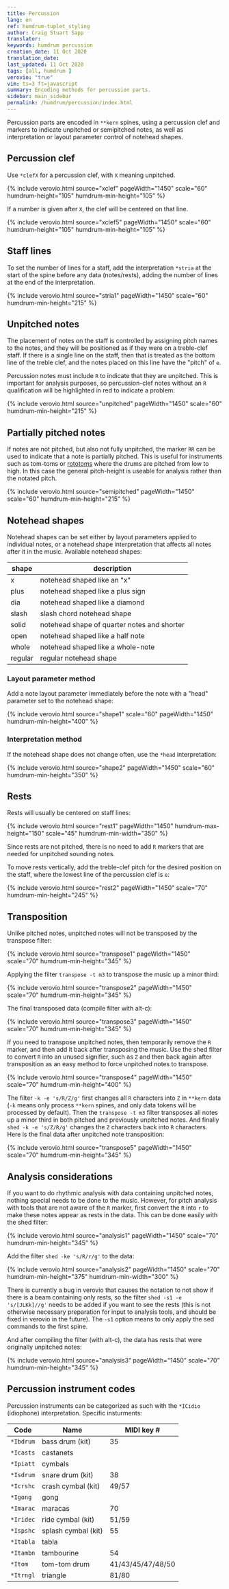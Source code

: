```yaml
---
title: Percussion
lang: en
ref: humdrum-tuplet_styling
author: Craig Stuart Sapp
translator: 
keywords: humdrum percussion
creation_date: 11 Oct 2020
translation_date: 
last_updated: 11 Oct 2020
tags: [all, humdrum ]
verovio: "true"
vim: ts=3 ft=javascript
summary: Encoding methods for percussion parts.
sidebar: main_sidebar
permalink: /humdrum/percussion/index.html
---
```


Percussion parts are encoded in `**kern` spines, using a percussion
clef and markers to indicate unpitched or semipitched notes, as
well as interpretation or layout parameter control of notehead shapes.

## Percussion clef ##

Use `*clefX` for a percussion clef, with `X` meaning unpitched.

{% include verovio.html
	source="xclef"
	pageWidth="1450"
	scale="60"
	humdrum-height="105"
	humdrum-min-height="105"
%}
<script type="application/json" id="xclef">
**kern
*clefX
*M4/4
1bR
*-
</script>

If a number is given after `X`, the clef will be centered on that line.

{% include verovio.html
	source="xclef5"
	pageWidth="1450"
	scale="60"
	humdrum-height="105"
	humdrum-min-height="105"
%}
<script type="application/json" id="xclef5">
**kern
*clefX5
*M4/4
1bR
*-
</script>





## Staff lines ##

To set the number of lines for a staff, add the interpretation
`*stria` at the start of the spine before any data (notes/rests),
adding the number of lines at the end of the interpretation. 

{% include verovio.html
	source="stria1"
	pageWidth="1450"
	scale="60"
	humdrum-min-height="215"
%}
<script type="application/json" id="stria1">
**kern
*stria1
*clefX
*M4/4
4eR
8eRL
8eRJ
8eR/L
8eR/J
4eR/
*-
</script>


## Unpitched notes ##

The placement of notes on the staff is controlled by assigning pitch
names to the notes, and they will be positioned as if they were on
a treble-clef staff.  If there is a single line on the staff, then
that is treated as the bottom line of the treble clef, and the notes
placed on this line have the "pitch" of `e`.

Percussion notes must include `R` to indicate that they are
unpitched.  This is important for analysis purposes, so percussion-clef
notes without an `R` qualification will be highlighted in red to indicate
a problem:

{% include verovio.html
	source="unpitched"
	pageWidth="1450"
	scale="60"
	humdrum-min-height="215"
%}
<script type="application/json" id="unpitched">
**kern
*stria1
*clefX
*M4/4
4e
8eL
8eJ
8eR/L
8eR/J
4eR/
*-
</script>

## Partially pitched notes ##

If notes are not pitched, but also not fully unpitched, the marker
`RR` can be used to indicate that a note is partially pitched.  This
is useful for instruments such as tom-toms or <a target="_blank"
href="https://www.youtube.com/watch?v=7otWy6LcaRA">rototoms</a>
where the drums are pitched from low to high.  In this case the
general pitch-height is useable for analysis rather than the notated
pitch.


{% include verovio.html
	source="semipitched"
	pageWidth="1450"
	scale="60"
	humdrum-min-height="215"
%}
<script type="application/json" id="semipitched">
**kern
*clefX
*M4/4
4eRR
8gRRL
8ffRRJ
8ddRR/L
8dRR/J
4gRR/
*-
</script>

## Notehead shapes ##

Notehead shapes can be set either by layout parameters applied to
individual notes, or a notehead shape interpretation that affects
all notes after it in the music.  Available notehead shapes:

| shape   | description |
| ------- | ----------- |
| x       | notehead shaped like an "x" |
| plus    | notehead shaped like a plus sign |
| dia     | notehead shaped like a diamond |
| slash   | slash chord notehead shape |
| solid   | notehead shape of quarter notes and shorter |
| open    | notehead shaped like a half note |
| whole   | notehead shaped like a whole-note |
| regular | regular notehead shape |


### Layout parameter  method ###

Add a note layout parameter immediately before the note with
a "head" parameter set to the notehead shape:

{% include verovio.html
	source="shape1"
	scale="60"
	pageWidth="1450"
	humdrum-min-height="400"
%}
<script type="application/json" id="shape1">
**kern
*stria1
*clefX
=1
!LO:N:head=x
4eR
!LO:N:head=plus
4eR
!LO:N:head=dia
4eR
!LO:N:head=slash
4eR
!LO:N:head=solid
4eR
!LO:N:head=open
4eR
!LO:N:head=whole
4eR
!LO:N:head=regular
4eR
*-
</script>


### Interpretation method ###

If the notehead shape does not change often, use the `*head` interpretation:

{% include verovio.html
	source="shape2"
	pageWidth="1450"
	scale="60"
	humdrum-min-height="350"
%}
<script type="application/json" id="shape2">
**kern
*stria3
*clefX
*M4/4
*head:x
4eR/
8gR/L
8bR/J
8bR/L
8eR/J
4gR/
*head:dia
16bRL
16aR
16gR
16fRJ
4eR
*-
</script>

## Rests ##

Rests will usually be centered on staff lines:


{% include verovio.html
	source="rest1"
	pageWidth="1450"
	humdrum-max-height="150"
	scale="45"
	humdrum-min-width="350"
%}
<script type="application/json" id="rest1">
**kern	**kern	**kern	**kern	**kern
*stria5	*stria4	*stria3	*stria2	*stria1
*clefX	*clefX	*clefX	*clefX	*clefX
1r	1r	1r	1r	1r
2r	2r	2r	2r	2r
4r	4r	4r	4r	4r
8r	8r	8r	8r	8r
16r	16r	16r	16r	16r
=	=	=	=	=
*-	*-	*-	*-	*-
</script>


Since rests are not pitched, there is no need to add `R` markers that
are needed for unpitched sounding notes.


To move rests vertically, add the treble-clef pitch for the desired position
on the staff, where the lowest line of the percussion clef is `e`:


{% include verovio.html
	source="rest2"
	pageWidth="1450"
	scale="70"
	humdrum-min-height="245"
%}
<script type="application/json" id="rest2">
**kern
*stria3
*clefX
8r
8rc
8re
8rg
8rb
8rdd
=
*-
</script>


## Transposition ##

Unlike pitched notes, unpitched notes will not be transposed by the transpose filter:


{% include verovio.html
	source="transpose1"
	pageWidth="1450"
	scale="70"
	humdrum-min-height="345"
%}
<script type="application/json" id="transpose1">
**kern	**kern
*stria1	*
*clefX	*clefG2
*M4/4	*M4/4
*	*k[]
=	=
*head:x	*
8eRL	4c
16eRL	.
16eRJJ	.
8eRL	8eL
8eR	8d
8eR	8c
8eRJ	8BJ
4eR	4c
=	=
*-	*-
</script>

Applying the filter `transpose -t m3` to transpose the music up a minor third:

{% include verovio.html
	source="transpose2"
	pageWidth="1450"
	scale="70"
	humdrum-min-height="345"
%}
<script type="application/json" id="transpose2">
!!!filter: transpose -t m3
**kern	**kern
*stria1	*
*clefX	*clefG2
*M4/4	*M4/4
*	*k[]
=	=
*head:x	*
8eRL	4c
16eRL	.
16eRJJ	.
8eRL	8eL
8eR	8d
8eR	8c
8eRJ	8BJ
4eR	4c
=	=
*-	*-
</script>

The final transposed data (compile filter with <span class="keypress">alt-c</span>):

{% include verovio.html
	source="transpose3"
	pageWidth="1450"
	scale="70"
	humdrum-min-height="345"
%}
<script type="application/json" id="transpose3">
**kern	**kern
*stria1	*
*clefX	*clefG2
*M4/4	*M4/4
*	*k[b-e-a-]
=	=
*head:x	*
8eRL	4e-
16eRL	.
16eRJJ	.
8eRL	8gL
8eR	8f
8eR	8e-
8eRJ	8dJ
4eR	4e-
=	=
*-	*-
</script>

If you need to transpose unpitched notes, then temporarily remove the `R` marker, 
and then add it back after transposing the music.  Use the shed filter to
convert `R` into an unused signifier, such as `Z` and then back again after
transposition as an easy method to force unpitched notes to transpose.

{% include verovio.html
	source="transpose4"
	pageWidth="1450"
	scale="70"
	humdrum-min-height="400"
%}
<script type="application/json" id="transpose4">
!!!filter: shed -ke 's/R/Z/g'
!!!filter: transpose -t m3
!!!filter: shed -ke 's/Z/R/g'
**kern	**kern
*stria1	*
*clefX	*clefG2
*M4/4	*M4/4
*	*k[]
=	=
*head:x	*
8eRL	4c
16eRL	.
16eRJJ	.
8eRL	8eL
8eR	8d
8eR	8c
8eRJ	8BJ
4eR	4c
=	=
*-	*-
</script>

The filter `-k -e 's/R/Z/g'` first changes all `R` characters into
`Z` in `**kern` data (`-k` means only process `**kern` spines, and
only data tokens will be processed by default).  Then the `transpose
-t m3` filter transposes all notes up a minor third in both pitched
and previously unpitched notes.  And finally `shed -k -e 's/Z/R/g'`
changes the `Z` characters back into `R` characters.  Here is the
final data after unpitched note transposition:

{% include verovio.html
	source="transpose5"
	pageWidth="1450"
	scale="70"
	humdrum-min-height="345"
%}
<script type="application/json" id="transpose5">
**kern	**kern
*stria1	*
*clefX	*clefG2
*M4/4	*M4/4
*	*k[b-e-a-]
=	=
*head:x	*
8gRL	4e-
16gRL	.
16gRJJ	.
8gRL	8gL
8gR	8f
8gR	8e-
8gRJ	8dJ
4gR	4e-
=	=
*-	*-
</script>


## Analysis considerations ##

If you want to do rhythmic analysis with data containing unpitched
notes, nothing special needs to be done to the music.  However, for
pitch analysis with tools that are not aware of the `R` marker,
first convert the `R` into `r` to make these notes appear as rests
in the data.  This can be done easily with the shed filter:

{% include verovio.html
	source="analysis1"
	pageWidth="1450"
	scale="70"
	humdrum-min-height="345"
%}
<script type="application/json" id="analysis1">
**kern	**kern
*stria1	*
*clefX	*clefG2
*M4/4	*M4/4
*	*k[]
=	=
*head:x	*
8eRL	4c
16eRL	.
16eRJJ	.
8eRL	8eL
8eR	8d
8eR	8c
8eRJ	8BJ
4eR	4c
=	=
*-	*-
</script>


Add the filter `shed -ke 's/R/r/g'` to the data:

{% include verovio.html
	source="analysis2"
	pageWidth="1450"
	scale="70"
	humdrum-min-height="375"
	humdrum-min-width="300"
%}
<script type="application/json" id="analysis2">
!!!filter: shed -ke 's/R/r/g'
**kern	**kern
*stria1	*
*clefX	*clefG2
*M4/4	*M4/4
*	*k[]
=	=
*head:x	*
8eRL	4c
16eRL	.
16eRJJ	.
8eRL	8eL
8eR	8d
8eR	8c
8eRJ	8BJ
4eR	4c
=	=
*-	*-
!!!filter: shed -s1 -e 's/[JLKk]//g'
</script>


There is currently a bug in verovio that causes the notation to
not show if there is a beam containing only rests, so the filter
`shed -s1 -e 's/[JLKk]//g'` needs to be added if you want to see
the rests (this is not otherwise necessary preparation for
input to analysis tools, and should be fixed in verovio in the
future).  The `-s1` option means to only apply the sed commands
to the first spine.

And after compiling the filter (with <span class="keypress">alt-c</span>), the
data has rests that were originally unpitched notes:

{% include verovio.html
	source="analysis3"
	pageWidth="1450"
	scale="70"
	humdrum-min-height="345"
%}
<script type="application/json" id="analysis3">
**kern	**kern
*stria1	*
*clefX	*clefG2
*M4/4	*M4/4
*	*k[]
=	=
*head:x	*
8er	4c
16er	.
16er	.
8er	8eL
8er	8d
8er	8c
8er	8BJ
4er	4c
=	=
*-	*-
</script>


## Percussion instrument codes ##

Percussion instruments can be categorized as such with the `*ICidio`
(idiophone) interpretation.  Specific insturments:

| Code  | Name | MIDI key # |
| ----- | ---- | ------ |
| `*Ibdrum`  | bass drum (kit)     | 35    |
| `*Icasts`  | castanets           |       |
| `*Ipiatt`  | cymbals             |       |
| `*Isdrum`  | snare drum (kit)    | 38    |
| `*Icrshc`  | crash cymbal (kit)  | 49/57 |
| `*Igong`   | gong                |       |
| `*Imarac`  | maracas             | 70    |
| `*Iridec`  | ride cymbal (kit)   | 51/59 |
| `*Ispshc`  | splash cymbal (kit) | 55    |
| `*Itabla`  | tabla               |       |
| `*Itambn`  | tambourine          | 54    |
| `*Itom`    | tom-tom drum        | 41/43/45/47/48/50 |
| `*Itrngl`  | triangle            | 81/80 |










